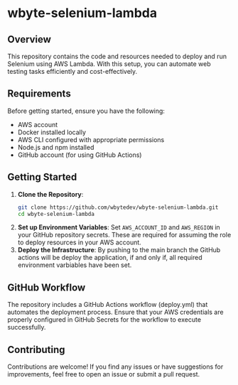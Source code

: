 # wbyte-selenium-lambda

## Overview
This repository contains the code and resources needed to deploy and run Selenium using AWS Lambda. With this setup, you can automate web testing tasks efficiently and cost-effectively.

## Requirements
Before getting started, ensure you have the following:
- AWS account
- Docker installed locally
- AWS CLI configured with appropriate permissions
- Node.js and npm installed
- GitHub account (for using GitHub Actions)

## Getting Started 
1. **Clone the Repository**: 
   ```bash
   git clone https://github.com/wbytedev/wbyte-selenium-lambda.git
   cd wbyte-selenium-lambda
2. **Set up Environment Variables**:
   Set `AWS_ACCOUNT_ID` and `AWS_REGION` in your GitHub repository secrets. These are required for assuming the role to deploy resources in your AWS account.
3. **Deploy the Infrastructure**:
   By pushing to the main branch the GitHub actions will be deploy the application, if and only if, all required environment varbiables have been set. 

## GitHub Workflow
The repository includes a GitHub Actions workflow (deploy.yml) that automates the deployment process.
Ensure that your AWS credentials are properly configured in GitHub Secrets for the workflow to execute successfully.

## Contributing
Contributions are welcome! If you find any issues or have suggestions for improvements, feel free to open an issue or submit a pull request.